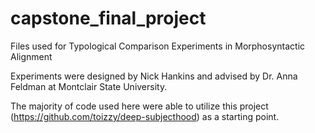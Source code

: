 # capstone_final_project
Files used for Typological Comparison Experiments in Morphosyntactic Alignment

Experiments were designed by Nick Hankins and advised by Dr. Anna Feldman at Montclair State University.

The majority of code used here were able to utilize this project (https://github.com/toizzy/deep-subjecthood) as a starting point.

